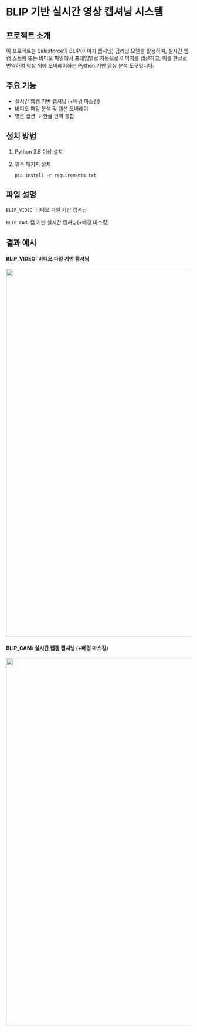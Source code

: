 #  BLIP 기반 실시간 영상 캡셔닝 시스템

## 프로젝트 소개
이 프로젝트는 Salesforce의 BLIP(이미지 캡셔닝) 딥러닝 모델을 활용하여,
실시간 웹캠 스트림 또는 비디오 파일에서 프레임별로 자동으로 이미지를 캡션하고,
이를 한글로 번역하여 영상 위에 오버레이하는 Python 기반 영상 분석 도구입니다.

## 주요 기능
- 실시간 웹캠 기반 캡셔닝 (+배경 마스킹)
- 비디오 파일 분석 및 캡션 오버레이
- 영문 캡션 → 한글 번역 통합

## 설치 방법
1. Python 3.8 이상 설치
2. 필수 패키지 설치

   ```
   pip install -r requirements.txt
   ```

## 파일 설명
`BLIP_VIDEO`: 비디오 파일 기반  캡셔닝

`BLIP_CAM`: 캠 기반 실시간 캡셔닝(+배경 마스킹)

## 결과 예시
#### BLIP_VIDEO: 비디오 파일 기반 캡셔닝
<img src="https://github.com/user-attachments/assets/9d47accb-def6-4996-b3a6-c4e2d7f987c5" width="1000">

#### BLIP_CAM: 실시간 웹캠 캡셔닝 (+배경 마스킹)
<img src="https://github.com/user-attachments/assets/8798a070-a60c-415c-8a65-64822639f1ab" width="1000">

